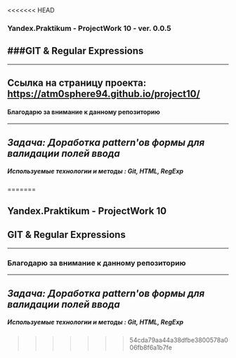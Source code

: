<<<<<<< HEAD
### Yandex.Praktikum - ProjectWork 10 -  ver. 0.0.5
###GIT & Regular Expressions
---
---
Ссылка на страницу проекта:  https://atm0sphere94.github.io/project10/
---
#### Благодарю за внимание к данному репозиторию
----
*Задача: Доработка pattern'ов формы для валидации полей ввода*
---
##### Используемые технологии и методы : Git, HTML, RegExp
=======
## Yandex.Praktikum - ProjectWork 10
## GIT & Regular Expressions
---
### Благодарю за внимание к данному репозиторию
----
*Задача: Доработка pattern'ов формы для валидации полей ввода*
---
##### Используемые технологии и методы : Git, HTML, RegExp
>>>>>>> 54cda79aa44a38dfbe3800578a006fb8f6a1b7fe
